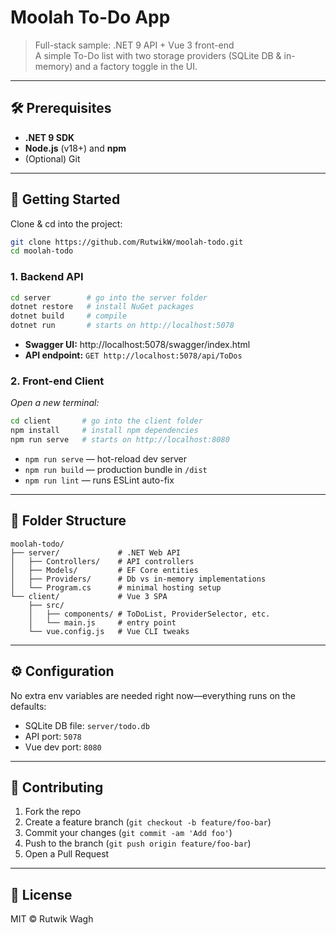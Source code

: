 # Moolah To-Do App

> Full-stack sample: .NET 9 API + Vue 3 front-end  
> A simple To-Do list with two storage providers (SQLite DB & in-memory) and a factory toggle in the UI.

---

## 🛠️ Prerequisites

- **.NET 9 SDK**  
- **Node.js** (v18+) and **npm**  
- (Optional) Git

---

## 🚀 Getting Started

Clone & cd into the project:

```bash
git clone https://github.com/RutwikW/moolah-todo.git
cd moolah-todo
```

### 1. Backend API

```bash
cd server        # go into the server folder
dotnet restore   # install NuGet packages
dotnet build     # compile
dotnet run       # starts on http://localhost:5078
```

- **Swagger UI:** http://localhost:5078/swagger/index.html  
- **API endpoint:** `GET http://localhost:5078/api/ToDos`

### 2. Front-end Client

_Open a new terminal:_

```bash
cd client       # go into the client folder
npm install     # install npm dependencies
npm run serve   # starts on http://localhost:8080
```

- `npm run serve` — hot-reload dev server  
- `npm run build` — production bundle in `/dist`  
- `npm run lint`  — runs ESLint auto-fix  

---

## 📂 Folder Structure

```
moolah-todo/
├── server/             # .NET Web API
│   ├── Controllers/    # API controllers
│   ├── Models/         # EF Core entities
│   ├── Providers/      # Db vs in-memory implementations
│   └── Program.cs      # minimal hosting setup
└── client/             # Vue 3 SPA
    ├── src/
    │   ├── components/ # ToDoList, ProviderSelector, etc.
    │   └── main.js     # entry point
    └── vue.config.js   # Vue CLI tweaks
```

---

## ⚙️ Configuration

No extra env variables are needed right now—everything runs on the defaults:

- SQLite DB file: `server/todo.db`  
- API port: `5078`  
- Vue dev port: `8080`

---

## 🤝 Contributing

1. Fork the repo  
2. Create a feature branch (`git checkout -b feature/foo-bar`)  
3. Commit your changes (`git commit -am 'Add foo'`)  
4. Push to the branch (`git push origin feature/foo-bar`)  
5. Open a Pull Request  

---

## 📄 License

MIT © Rutwik Wagh
